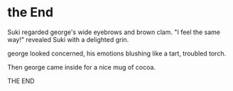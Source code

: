 # the End

Suki regarded george's wide eyebrows and brown clam. "I feel the same way!" revealed Suki with a delighted grin.

george looked concerned, his emotions blushing like a tart, troubled torch.

Then george came inside for a nice mug of cocoa.

THE END
